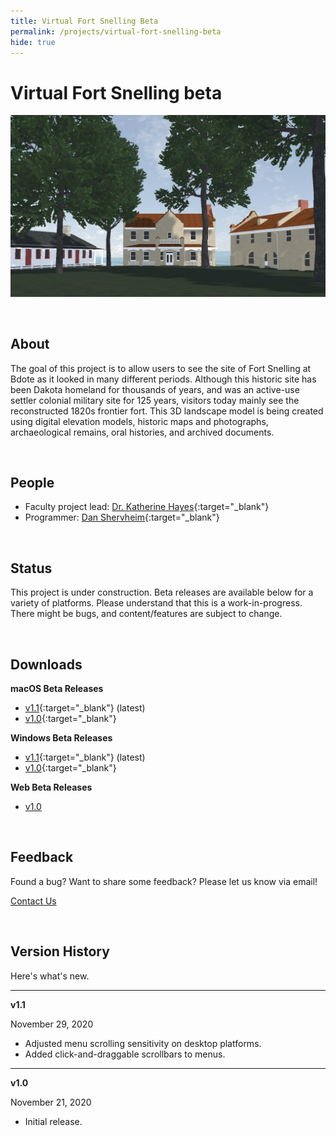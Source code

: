 ```yaml
---
title: Virtual Fort Snelling Beta
permalink: /projects/virtual-fort-snelling-beta
hide: true
---
```


# Virtual Fort Snelling <span class="badge badge-gray">beta</span>

![commanders house](/assets/img/virtual-fort-snelling/commanders-house-cropped.png)

<br/>

## About

The goal of this project is to allow users to see the site of Fort Snelling at Bdote as it looked in many different periods. Although this historic site has been Dakota homeland for thousands of years, and was an active-use settler colonial military site for 125 years, visitors today mainly see the reconstructed 1820s frontier fort. This 3D landscape model is being created using digital elevation models, historic maps and photographs, archaeological remains, oral histories, and archived documents.

<br/>

## People

- Faculty project lead: [Dr. Katherine Hayes](https://cla.umn.edu/about/directory/profile/kathayes){:target="_blank"}
- Programmer: [Dan Shervheim](https://danielshervheim.com){:target="_blank"}

<br/>

## Status

This project is under construction. Beta releases are available below for a variety of platforms. Please understand that this is a work-in-progress. There might be bugs, and content/features are subject to change.

<br/>

## Downloads

**macOS Beta Releases**

- [<span class="badge badge-blue">v1.1</span>](https://drive.google.com/file/d/1mjJrSPAXbWI6WrEXQhKjKin_5s7Z3EP7/view?usp=sharing){:target="_blank"} (latest)
- [<span class="badge badge-gray">v1.0</span>](https://drive.google.com/file/d/1jwzM2dRhmhLbjkLbQuiTCPIqu6kTDd8c/view?usp=sharing){:target="_blank"}

**Windows Beta Releases**

- [<span class="badge badge-blue">v1.1</span>](https://drive.google.com/file/d/1mfNAqyDsjYkFihs2QJ4XqV0AuRxAOnjn/view?usp=sharing){:target="_blank"} (latest)
- [<span class="badge badge-gray">v1.0</span>](https://drive.google.com/file/d/19zgNdxXbUTcmxIre9TFKjgmfJvcVF58o/view){:target="_blank"}

**Web Beta Releases**

- [<span class="badge badge-gray">v1.0</span>](/projects/virtual-fort-snelling/player)

<br/>

## Feedback

Found a bug? Want to share some feedback? Please let us know via email!

<a href="mailto:sherv029+vfs@umn.edu?subject=Virtual Fort Snelling Feedback">Contact Us</a>

<br/>


## Version History

Here's what's new.

---

**v1.1**

November 29, 2020

- Adjusted menu scrolling sensitivity on desktop platforms.
- Added click-and-draggable scrollbars to menus.

---

**v1.0**

November 21, 2020

- Initial release.

<br/>